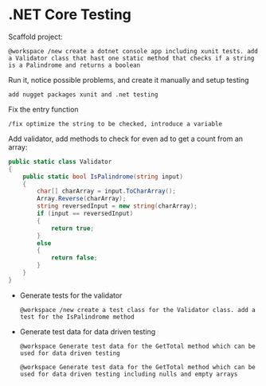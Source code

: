 # .NET Core Testing

Scaffold project:

``` 
@workspace /new create a dotnet console app including xunit tests. add a Validator class that hast one static method that checks if a string is a Palindrome and returns a boolean
```

Run it, notice possible problems, and create it manually and setup testing

```
add nugget packages xunit and .net testing
```

Fix the entry function

```
/fix optimize the string to be checked, introduce a variable
```

Add validator, add methods to check for even ad to get a count from an array:

```c#
public static class Validator
{
    public static bool IsPalindrome(string input)
    {
        char[] charArray = input.ToCharArray();
        Array.Reverse(charArray);
        string reversedInput = new string(charArray);
        if (input == reversedInput)
        {
            return true;
        }
        else
        {
            return false;
        }
    }
}
```

- Generate tests for the validator

    ```
    @workspace /new create a test class for the Validator class. add a test for the IsPalindrome method
    ```

- Generate test data for data driven testing

    ```
    @workspace Generate test data for the GetTotal method which can be used for data driven testing
    ```

    ```
    @workspace Generate test data for the GetTotal method which can be used for data driven testing including nulls and empty arrays    
    ```